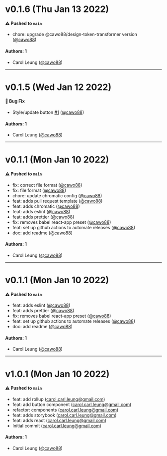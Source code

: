 # v0.1.6 (Thu Jan 13 2022)

#### ⚠️ Pushed to `main`

- chore: upgrade @cawo88/design-token-transformer version ([@cawo88](https://github.com/cawo88))

#### Authors: 1

- Carol Leung ([@cawo88](https://github.com/cawo88))

---

# v0.1.5 (Wed Jan 12 2022)

#### 🐛 Bug Fix

- Style/update button [#1](https://github.com/cawo88/component-library-example/pull/1) ([@cawo88](https://github.com/cawo88))

#### Authors: 1

- Carol Leung ([@cawo88](https://github.com/cawo88))

---

# v0.1.1 (Mon Jan 10 2022)

#### ⚠️ Pushed to `main`

- fix: correct file format ([@cawo88](https://github.com/cawo88))
- fix: file format ([@cawo88](https://github.com/cawo88))
- chore: update chromatic config ([@cawo88](https://github.com/cawo88))
- feat: adds pull request template ([@cawo88](https://github.com/cawo88))
- feat: adds chromatic ([@cawo88](https://github.com/cawo88))
- feat: adds eslint ([@cawo88](https://github.com/cawo88))
- feat: adds prettier ([@cawo88](https://github.com/cawo88))
- fix: removes babel react-app preset ([@cawo88](https://github.com/cawo88))
- feat: set up github actions to automate releases ([@cawo88](https://github.com/cawo88))
- doc: add readme ([@cawo88](https://github.com/cawo88))

#### Authors: 1

- Carol Leung ([@cawo88](https://github.com/cawo88))

---

# v0.1.1 (Mon Jan 10 2022)

#### ⚠️ Pushed to `main`

- feat: adds eslint ([@cawo88](https://github.com/cawo88))
- feat: adds prettier ([@cawo88](https://github.com/cawo88))
- fix: removes babel react-app preset ([@cawo88](https://github.com/cawo88))
- feat: set up github actions to automate releases ([@cawo88](https://github.com/cawo88))
- doc: add readme ([@cawo88](https://github.com/cawo88))

#### Authors: 1

- Carol Leung ([@cawo88](https://github.com/cawo88))

---

# v1.0.1 (Mon Jan 10 2022)

#### ⚠️ Pushed to `main`

- feat: add rollup (carol.carl.leung@gmail.com)
- feat: add button component (carol.carl.leung@gmail.com)
- refactor: components (carol.carl.leung@gmail.com)
- feat: adds storybook (carol.carl.leung@gmail.com)
- feat: adds react (carol.carl.leung@gmail.com)
- Initial commit (carol.carl.leung@gmail.com)

#### Authors: 1

- Carol Leung ([@cawo88](https://github.com/cawo88))
